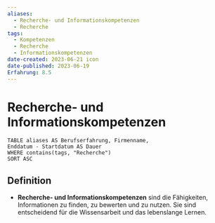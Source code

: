 ```yaml
---
aliases:
  - Recherche- und Informationskompetenzen
  - Recherche
tags:
  - Kompetenzen
  - Recherche
  - Informationskompetenzen
date-created: 2023-06-21 icon
date-published: 2023-06-19
Erfahrung: 8.5
---
```

# Recherche- und Informationskompetenzen

```dataview
TABLE aliases AS Berufserfahrung, Firmenname,
Enddatum - Startdatum AS Dauer
WHERE contains(tags, "Recherche")
SORT ASC
```

## Definition

- **Recherche- und Informationskompetenzen** sind die Fähigkeiten, Informationen zu finden, zu bewerten und zu nutzen. Sie sind entscheidend für die Wissensarbeit und das lebenslange Lernen.

